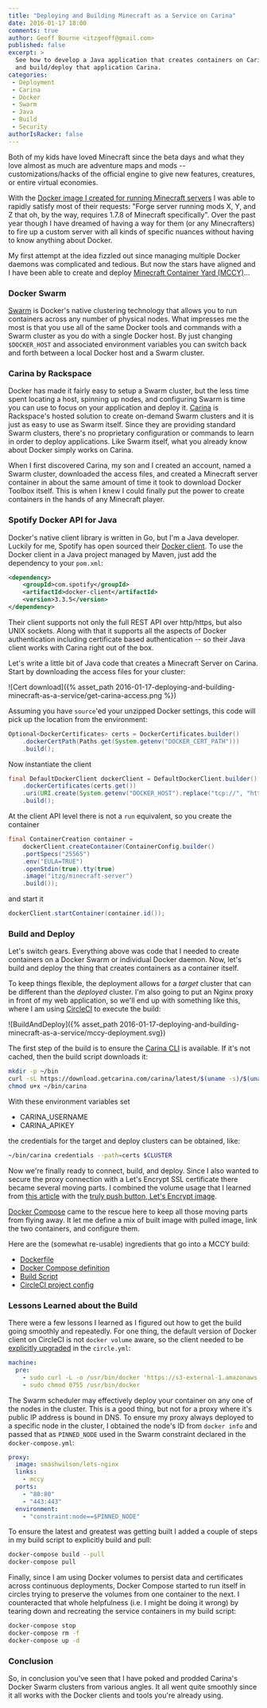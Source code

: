 ```yaml
---
title: "Deploying and Building Minecraft as a Service on Carina"
date: 2016-01-17 18:00
comments: true
author: Geoff Bourne <itzgeoff@gmail.com>
published: false
excerpt: >
  See how to develop a Java application that creates containers on Carina's Docker Swarm
  and build/deploy that application Carina.
categories:
 - Deployment
 - Carina
 - Docker
 - Swarm
 - Java
 - Build
 - Security
authorIsRacker: false
---
```



Both of my kids have loved Minecraft since the beta days and what they love almost as much are 
adventure maps and mods -- customizations/hacks of the official engine to give new features, 
creatures, or entire virtual economies.

With the [Docker image I created for running Minecraft servers](https://hub.docker.com/r/itzg/minecraft-server/) 
I was able to rapidly satisfy most of their requests: "Forge server running mods X, Y, and Z that oh, by the way, 
requires 1.7.8 of Minecraft specifically". Over the past year though I have dreamed of having a way for 
them (or any Minecrafters) to fire up a custom server with all kinds of specific nuances without having to 
know anything about Docker.

My first attempt at the idea fizzled out since managing multiple Docker daemons was complicated and 
tedious. But now the stars have aligned and I have been able to create and deploy 
[Minecraft Container Yard (MCCY)](https://github.com/itzg/minecraft-container-yard)...

### Docker Swarm

[Swarm](https://docs.docker.com/swarm/) is Docker's native clustering technology that allows you to run 
containers across any number of physical nodes.  What impresses me the most is that you use all of the same Docker 
tools and commands with a Swarm cluster as you do with a single Docker host. By just changing `$DOCKER_HOST` 
and associated environment variables you can switch back and forth between a local Docker host and a Swarm cluster.

### Carina by Rackspace

Docker has made it fairly easy to setup a Swarm cluster, but the less time spent locating a host, spinning 
up nodes, and configuring Swarm is time you can use to focus on your application and deploy it. 
[Carina](https://getcarina.com/) is Rackspace's hosted solution to create on-demand Swarm clusters and 
it is just as easy to use as Swarm itself. Since they are providing standard Swarm clusters, there's 
no proprietary configuration or commands to learn in order to deploy applications. Like Swarm itself, 
what you already know about Docker simply works on Carina. 

When I first discovered Carina, my son and I created an account, named a Swarm cluster, downloaded 
the access files, and created a Minecraft server container in about the same amount of time it took 
to download Docker Toolbox itself. This is when I knew I could finally put the power to create containers 
in the hands of any Minecraft player.

### Spotify Docker API for Java

Docker's native client library is written in Go, but I'm a Java developer. Luckily for me, Spotify has 
open sourced their [Docker client](https://github.com/spotify/docker-client). To use the Docker client 
in a Java project managed by Maven, just add the dependency to your `pom.xml`:

```xml
<dependency>
    <groupId>com.spotify</groupId>
    <artifactId>docker-client</artifactId>
    <version>3.3.5</version>
</dependency>
```

Their client supports not only the full REST API over http/https, but also UNIX sockets. Along with that 
it supports all the aspects of Docker authentication including certificate based authentication -- so their 
Java client works with Carina right out of the box. 

Let's write a little bit of Java code that creates a Minecraft Server on Carina. Start by downloading the 
access files for your cluster:

![Cert download]({% asset_path 2016-01-17-deploying-and-building-minecraft-as-a-service/get-carina-access.png %})

Assuming you have `source`'ed your unzipped Docker settings, this code will pick up the location from the environment:
 
```java
Optional<DockerCertificates> certs = DockerCertificates.builder()
    .dockerCertPath(Paths.get(System.getenv("DOCKER_CERT_PATH")))
    .build();
```

Now instantiate the client

```java
final DefaultDockerClient dockerClient = DefaultDockerClient.builder()
    .dockerCertificates(certs.get())
    .uri(URI.create(System.getenv("DOCKER_HOST").replace("tcp://", "https://")))
    .build();
```

At the client API level there is not a `run` equivalent, so you create the container

```java
final ContainerCreation container =  
    dockerClient.createContainer(ContainerConfig.builder()
    .portSpecs("25565")
    .env("EULA=TRUE")
    .openStdin(true).tty(true)
    .image("itzg/minecraft-server")
    .build());
```

and start it

```java
dockerClient.startContainer(container.id());
```


### Build and Deploy

Let's switch gears. Everything above was code that I needed to create containers on a Docker Swarm or 
individual Docker daemon. Now, let's build and deploy the thing that creates containers as a container itself. 

To keep things flexible, the deployment allows for a *target* cluster that can be different than the 
*deployed* cluster. I'm also going to put an Nginx proxy in front of my web application, so we'll 
end up with something like this, where I am using [CircleCI](https://circleci.com/) to execute the build:

![BuildAndDeploy]({% asset_path 2016-01-17-deploying-and-building-minecraft-as-a-service/mccy-deployment.svg})

The first step of the build is to ensure the 
[Carina CLI](https://getcarina.com/docs/getting-started/getting-started-carina-cli/) is available. 
If it's not cached, then the build script downloads it:

```bash
mkdir -p ~/bin
curl -sL https://download.getcarina.com/carina/latest/$(uname -s)/$(uname -m)/carina -o ~/bin/carina
chmod u+x ~/bin/carina
```

With these environment variables set

* CARINA_USERNAME
* CARINA_APIKEY

the credentials for the target and deploy clusters can be obtained, like:

```bash
~/bin/carina credentials --path=certs $CLUSTER
```

Now we're finally ready to connect, build, and deploy. Since I also wanted to secure the proxy connection 
with a Let's Encrypt SSL certificate there became several moving parts. I combined the volume usage that 
I learned from [this article](https://getcarina.com/blog/weekly-news-docker-sock-letsencrypt/) 
with the [truly push button, Let's Encrypt image](https://getcarina.com/blog/push-button-lets-encrypt/).

[Docker Compose](https://docs.docker.com/compose/) came to the rescue here to keep all those moving 
parts from flying away. It let me define a mix of built image with pulled image, link the two containers, 
and configure them.

Here are the (somewhat re-usable) ingredients that go into a MCCY build:

* [Dockerfile](https://github.com/itzg/minecraft-container-yard/blob/master/Dockerfile)
* [Docker Compose definition](https://github.com/itzg/minecraft-container-yard/blob/master/docker-compose.yml)
* [Build Script](https://github.com/itzg/minecraft-container-yard/blob/master/build-deploy-carina.sh)
* [CircleCI project config](https://github.com/itzg/minecraft-container-yard/blob/master/circle.yml)

### Lessons Learned about the Build

There were a few lessons I learned as I figured out how to get the build going smoothly and repeatedly. 
For one thing, the default version of Docker client on CircleCI is not `docker volume` aware, 
so the client needed to be [explicitly upgraded](https://discuss.circleci.com/t/docker-1-9-1-is-available/1009) 
in the `circle.yml`:

```yaml
machine:
  pre:
    - sudo curl -L -o /usr/bin/docker 'https://s3-external-1.amazonaws.com/circle-downloads/docker-1.9.1-circleci'
    - sudo chmod 0755 /usr/bin/docker
```

The Swarm scheduler may effectively deploy your container on any one of the nodes in the cluster. 
This is a good thing, but not for a proxy where it's public IP address is bound in DNS. 
To ensure my proxy always deployed to a specific node in the cluster, I obtained the node's ID 
from `docker info` and passed that as `PINNED_NODE` used in the Swarm constraint declared in the `docker-compose.yml`:

```yaml
proxy:
  image: smashwilson/lets-nginx
  links:
    - mccy
  ports:
    - "80:80"
    - "443:443"
  environment:
    - "constraint:node==$PINNED_NODE"
```

To ensure the latest and greatest was getting built I added a couple of steps in my build script 
to explicitly build and pull:

```bash
docker-compose build --pull
docker-compose pull
```

Finally, since I am using Docker volumes to persist data and certificates across continuous 
deployments, Docker Compose started to run itself in circles trying to preserve the volumes 
from one container to the next. I counteracted that whole helpfulness (i.e. I might be doing it wrong) 
by tearing down and recreating the service containers in my build script:

```bash
docker-compose stop
docker-compose rm -f
docker-compose up -d
```

### Conclusion

So, in conclusion you've seen that I have poked and prodded Carina's Docker Swarm clusters from various 
angles. It all went quite smoothly since it all works with the Docker clients and tools you're already using.
